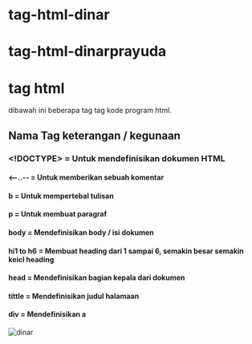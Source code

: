 # tag-html-dinar

# tag-html-dinarprayuda
<h1>tag html</h1>

dibawah ini beberapa tag tag kode program html.
 
<h2>Nama Tag      keterangan / kegunaan</h2>

### <!DOCTYPE>   = Untuk mendefinisikan dokumen HTML
#### <--..--      = Untuk memberikan sebuah komentar
#### b            = Untuk mempertebal tulisan
#### p            = Untuk membuat paragraf
#### body         = Mendefinisikan body / isi dokumen
#### hi1 to h6    = Membuat heading dari 1 sampai 6, semakin besar semakin keicl heading
#### head         = Mendefinisikan bagian kepala dari dokumen
#### tittle       = Mendefinisikan judul halamaan
#### div          = Mendefinisikan a

![dinar](https://mason.gmu.edu/~lmyers6/507/commonly%20used%20tags.JPG)

